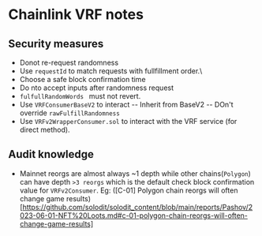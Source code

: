 # Chainlink VRF notes


## Security measures

- Donot  re-request randomness
- Use `requestId` to match requests with fullfillment order.\
- Choose a safe block confirmation time
- Do nto accept inputs after randomness request
- `fulfullRandomWords ` must not revert.
- Use `VRFConsumerBaseV2` to interact
-- Inherit from BaseV2
-- DOn't override `rawFulfillRandomness`
- Use `VRFv2WrapperConsumer.sol` to interact with the VRF service (for direct method).


##  Audit knowledge
- Mainnet reorgs are almost always ~1 depth while other chains(`Polygon`) can have depth `>3 reorgs` which is the default check block confirmation value for `VRFv2Consumer`.
Eg: ([C-01] Polygon chain reorgs will often change game results)[https://github.com/solodit/solodit_content/blob/main/reports/Pashov/2023-06-01-NFT%20Loots.md#c-01-polygon-chain-reorgs-will-often-change-game-results]


